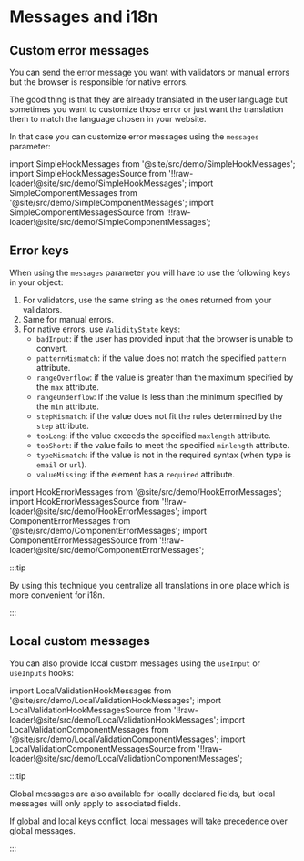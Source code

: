 # Messages and i18n

## Custom error messages

You can send the error message you want with validators or manual errors but the browser is responsible for native errors.

The good thing is that they are already translated in the user language but sometimes you want to customize those error or just want the translation them to match the language chosen in your website.

In that case you can customize error messages using the `messages` parameter:

import SimpleHookMessages from '@site/src/demo/SimpleHookMessages';
import SimpleHookMessagesSource from '!!raw-loader!@site/src/demo/SimpleHookMessages';
import SimpleComponentMessages from '@site/src/demo/SimpleComponentMessages';
import SimpleComponentMessagesSource from '!!raw-loader!@site/src/demo/SimpleComponentMessages';

<DemoTabs Component={SimpleComponentMessages} Hook={SimpleHookMessages} componentCode={SimpleComponentMessagesSource} componentMetastring="{5,13}" hookCode={SimpleHookMessagesSource} hookMetastring="{5,14}" withModes withRevalidateModes />

## Error keys

When using the `messages` parameter you will have to use the following keys in your object:

1. For validators, use the same string as the ones returned from your validators.
2. Same for manual errors.
3. For native errors, use [`ValidityState` keys](https://developer.mozilla.org/en-US/docs/Web/API/ValidityState):
   - `badInput`: if the user has provided input that the browser is unable to convert.
   - `patternMismatch`: if the value does not match the specified `pattern` attribute.
   - `rangeOverflow`: if the value is greater than the maximum specified by the `max` attribute.
   - `rangeUnderflow`: if the value is less than the minimum specified by the `min` attribute.
   - `stepMismatch`: if the value does not fit the rules determined by the `step` attribute.
   - `tooLong`: if the value exceeds the specified `maxlength` attribute.
   - `tooShort`: if the value fails to meet the specified `minlength` attribute.
   - `typeMismatch`: if the value is not in the required syntax (when type is `email` or `url`).
   - `valueMissing`: if the element has a `required` attribute.

import HookErrorMessages from '@site/src/demo/HookErrorMessages';
import HookErrorMessagesSource from '!!raw-loader!@site/src/demo/HookErrorMessages';
import ComponentErrorMessages from '@site/src/demo/ComponentErrorMessages';
import ComponentErrorMessagesSource from '!!raw-loader!@site/src/demo/ComponentErrorMessages';

<DemoTabs Component={ComponentErrorMessages} Hook={HookErrorMessages} componentCode={ComponentErrorMessagesSource} componentMetastring="{15-19,36}" hookCode={HookErrorMessagesSource} hookMetastring="{15-19,35}" withModes withRevalidateModes />

:::tip

By using this technique you centralize all translations in one place which is more convenient for i18n.

:::

## Local custom messages

You can also provide local custom messages using the `useInput` or `useInputs` hooks:

import LocalValidationHookMessages from '@site/src/demo/LocalValidationHookMessages';
import LocalValidationHookMessagesSource from '!!raw-loader!@site/src/demo/LocalValidationHookMessages';
import LocalValidationComponentMessages from '@site/src/demo/LocalValidationComponentMessages';
import LocalValidationComponentMessagesSource from '!!raw-loader!@site/src/demo/LocalValidationComponentMessages';

<DemoTabs Component={LocalValidationComponentMessages} Hook={LocalValidationHookMessages} componentCode={LocalValidationComponentMessagesSource} componentMetastring="{8,9,13,32}" hookCode={LocalValidationHookMessagesSource} hookMetastring="{9,10,14,32}" withModes withRevalidateModes />

:::tip

Global messages are also available for locally declared fields, but local messages will only apply to associated fields.

If global and local keys conflict, local messages will take precedence over global messages.

:::
